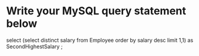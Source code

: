 # Write your MySQL query statement below
select (select distinct salary from Employee order by salary desc limit 1,1) as SecondHighestSalary ;